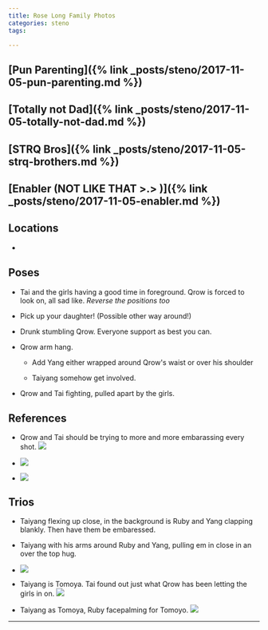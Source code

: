 ```yaml
---
title: Rose Long Family Photos
categories: steno
tags: 

---
```


## [Pun Parenting]({% link _posts/steno/2017-11-05-pun-parenting.md %})

## [Totally not Dad]({% link _posts/steno/2017-11-05-totally-not-dad.md %})

## [STRQ Bros]({% link _posts/steno/2017-11-05-strq-brothers.md %})

## [Enabler (NOT LIKE THAT >.> )]({% link _posts/steno/2017-11-05-enabler.md %})

## Locations

- 


## Poses

* Tai and the girls having a good time in foreground. Qrow is forced to look on, all sad like. *Reverse the positions too*

* Pick up your daughter! (Possible other way around!)

* Drunk stumbling Qrow. Everyone support as best you can.

* Qrow arm hang. 

  - Add Yang either wrapped around Qrow's waist or over his shoulder

  - Taiyang somehow get involved.

* Qrow and Tai fighting, pulled apart by the girls.

## References

* Qrow and Tai should be trying to more and more embarassing every shot. ![](https://i.imgur.com/lBRSi2C.png)

* ![](https://i.imgur.com/ZVQBxjc.png)

* ![](https://i.imgur.com/KdVDnsM.png)

## Trios

* Taiyang flexing up close, in the background is Ruby and Yang clapping blankly. Then have them be embaressed. 

* Taiyang with his arms around Ruby and Yang, pulling em in close in an over the top hug.

* ![](https://i.imgur.com/QH3in23.jpg)

* Taiyang is Tomoya. Tai found out just what Qrow has been letting the girls in on. ![](https://i.imgur.com/lpXQFJW.jpg)

* Taiyang as Tomoya, Ruby facepalming for Tomoyo. ![](https://i.imgur.com/MiWePyu.jpg)

---